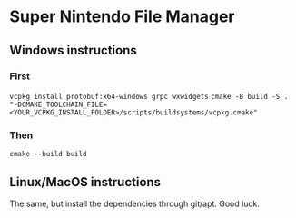 # Super Nintendo File Manager

## Windows instructions

### First
`vcpkg install protobuf:x64-windows grpc wxwidgets`
`cmake -B build -S . "-DCMAKE_TOOLCHAIN_FILE=<YOUR_VCPKG_INSTALL_FOLDER>/scripts/buildsystems/vcpkg.cmake"`

### Then
`cmake --build build`

## Linux/MacOS instructions

The same, but install the dependencies through git/apt. Good luck.

